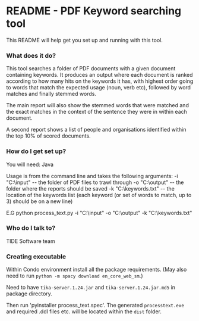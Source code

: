 # README - PDF Keyword searching tool #

This README will help get you set up and running with this tool.

### What does it do? ###

This tool searches a folder of PDF documents with a given document containing keywords.
It produces an output where each document is ranked according to how many hits on the keywords it has, with highest 
order going to words that match the expected usage (noun, verb etc), followed by word matches and 
finally stemmed words.

The main report will also show the stemmed words that were matched and the exact matches in the context of
the sentence they were in within each document.

A second report shows a list of people and organisations identified within the top 10% of scored documents.

### How do I get set up? ###

You will need:
Java

Usage is from the command line and takes the following arguments:
-i "C:\input" -- the folder of PDF files to trawl through
-o "C:\output"  -- the folder where the reports should be saved
-k "C:\keywords.txt"  -- the location of the keywords list (each keyword (or set of words to match, up to 3) should 
be on a new line)

E.G python process_text.py -i "C:\input" -o "C:\output"  -k "C:\keywords.txt"

### Who do I talk to? ###

TIDE Software team

### Creating executable ###

Within Condo environment install all the package requirements. (May also need to run `python -m spacy download en_core_web_sm`.)

Need to have `tika-server.1.24.jar` and `tika-server.1.24.jar.md5` in package directory.

Then run 'pyinstaller process_text.spec'. The generated `processtext.exe` and required .ddl files etc. will be located 
within the `dist` folder. 